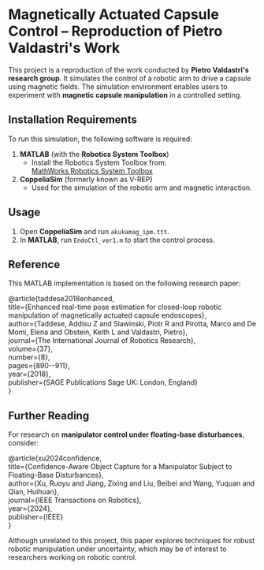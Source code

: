 # Magnetically Actuated Capsule Control – Reproduction of Pietro Valdastri's Work

This project is a reproduction of the work conducted by **Pietro Valdastri's research group**. It simulates the control of a robotic arm to drive a capsule using magnetic fields. The simulation environment enables users to experiment with **magnetic capsule manipulation** in a controlled setting.

## Installation Requirements

To run this simulation, the following software is required:

1. **MATLAB** (with the **Robotics System Toolbox**)  
   - Install the Robotics System Toolbox from:  
     [MathWorks Robotics System Toolbox](https://www.mathworks.com/products/robotics.html)
2. **CoppeliaSim** (formerly known as V-REP)  
   - Used for the simulation of the robotic arm and magnetic interaction.
  
## Usage

1. Open **CoppeliaSim** and run `akukamag_ipm.ttt`.  
2. In **MATLAB**, run `EndoCtl_ver1.m` to start the control process.  

## Reference

This MATLAB implementation is based on the following research paper:  

@article{taddese2018enhanced,  
title={Enhanced real-time pose estimation for closed-loop robotic manipulation of magnetically actuated capsule endoscopes},  
author={Taddese, Addisu Z and Slawinski, Piotr R and Pirotta, Marco and De Momi, Elena and Obstein, Keith L and Valdastri, Pietro},  
journal={The International Journal of Robotics Research},  
volume={37},  
number={8},  
pages={890--911},  
year={2018},  
publisher={SAGE Publications Sage UK: London, England}  
}

## Further Reading  

For research on **manipulator control under floating-base disturbances**, consider:  

@article{xu2024confidence,  
  title={Confidence-Aware Object Capture for a Manipulator Subject to Floating-Base Disturbances},  
  author={Xu, Ruoyu and Jiang, Zixing and Liu, Beibei and Wang, Yuquan and Qian, Huihuan},  
  journal={IEEE Transactions on Robotics},  
  year={2024},  
  publisher={IEEE}  
}

Although unrelated to this project, this paper explores techniques for robust robotic manipulation under uncertainty, which may be of interest to researchers working on robotic control.  



